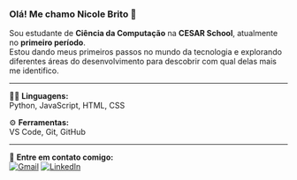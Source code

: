 ### Olá! Me chamo Nicole Brito 👋  
Sou estudante de **Ciência da Computação** na **CESAR School**, atualmente no **primeiro período**.  
Estou dando meus primeiros passos no mundo da tecnologia e explorando diferentes áreas do desenvolvimento para descobrir com qual delas mais me identifico.

---

👩‍💻 **Linguagens:**  
Python, JavaScript, HTML, CSS

⚙️ **Ferramentas:**  
VS Code, Git, GitHub

---

💌 **Entre em contato comigo:**  
[![Gmail](https://img.shields.io/badge/-Gmail-FF0000?style=flat-square&labelColor=FF0000&logo=gmail&logoColor=white)](mailto:nmbsb@cesar.school)
[![LinkedIn](https://img.shields.io/badge/-Linkedin-0e76a8?style=flat-square&logo=Linkedin&logoColor=white)](https://www.linkedin.com/in/nicole-brito-7a9561357/)
